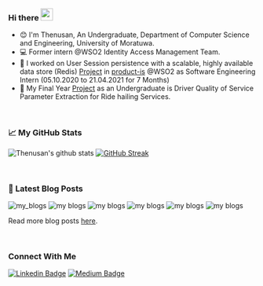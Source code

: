 ### Hi there <img src="https://media.giphy.com/media/hvRJCLFzcasrR4ia7z/giphy.gif" width="25px">

- :blush: I'm Thenusan, An Undergraduate, Department of Computer Science and Engineering, University of Moratuwa.
- :computer: Former intern @WSO2 Identity Access Management Team.
- 🔭 I worked on User Session persistence with a scalable, highly available data store (Redis) [Project](https://github.com/wso2/product-is/issues/10453) in [product-is](https://github.com/wso2/product-is) @WSO2 as Software Engineering Intern (05.10.2020 to 21.04.2021 for 7 Months)
- 🌱 My Final Year [Project](https://github.com/sthenusan/Hunters-FYP-Ride_Hailing-QoS) as an Undergraduate is Driver Quality of Service Parameter Extraction for Ride hailing Services.

<br />

### 📈 My GitHub Stats 

![Thenusan's github stats](https://github-readme-stats.vercel.app/api?username=sthenusan&show_icons=true&theme=radical) [![GitHub Streak](https://github-readme-streak-stats.herokuapp.com/?user=sthenusan)](https://git.io/streak-stats)

<br />

### :memo: Latest Blog Posts

<!-- BLOG-POST-LIST:START -->

![my_blogs](https://github-readme-medium-recent-article.vercel.app/medium/@sthenusan/0)
![my blogs](https://github-readme-medium-recent-article.vercel.app/medium/@sthenusan/1)
![my blogs](https://github-readme-medium-recent-article.vercel.app/medium/@sthenusan/2)
![my blogs](https://github-readme-medium-recent-article.vercel.app/medium/@sthenusan/3)
![my blogs](https://github-readme-medium-recent-article.vercel.app/medium/@sthenusan/4)
![my blogs](https://github-readme-medium-recent-article.vercel.app/medium/@sthenusan/5)

<!-- BLOG-POST-LIST:END -->

<p>Read more blog posts <a href="https://sthenusan.medium.com">here</a>.</p>

<br />

### Connect With Me

[![Linkedin Badge](https://img.shields.io/badge/-Thenusan-blue?style=flat-square&logo=Linkedin&logoColor=white&link=https://www.linkedin.com/in/sthenusan/)](https://www.linkedin.com/in/sthenusan/)
[![Medium Badge](https://img.shields.io/badge/-@sthenusan-03a57a?style=flat-square&labelColor=000000&logo=Medium&link=https://medium.com/@sthensuan/)](https://sthenusan.medium.com)

[comment]: <> ([<img align="left" alt="sthenusan | LinkedIn" width="22px" src="https://www.vectorlogo.zone/logos/linkedin/linkedin-icon.svg" />][linkedin])
[comment]: <> ([<img align="left" alt="sthenusan | Medium" width="22px" src="https://www.vectorlogo.zone/logos/medium/medium-tile.svg" />][medium])
